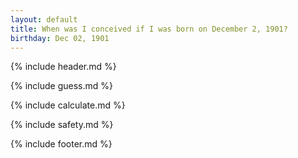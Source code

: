 ```yaml
---
layout: default
title: When was I conceived if I was born on December 2, 1901?
birthday: Dec 02, 1901
---
```


{% include header.md %}

{% include guess.md %}

{% include calculate.md %}

{% include safety.md %}

{% include footer.md %}



